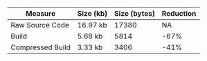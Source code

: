 | Measure | Size (kb) | Size (bytes) | Reduction |
| --- | --- | --- | --- |
| Raw Source Code | 16.97 kb | 17380 | NA |
| Build | 5.68 kb | 5814 | -67% |
| Compressed Build | 3.33 kb | 3406 | -41% |

